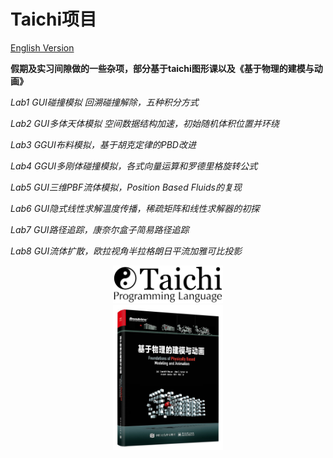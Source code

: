 # Taichi项目

[English Version](README.md)

**假期及实习间隙做的一些杂项，部分基于taichi图形课以及《基于物理的建模与动画》**

*Lab1 GUI碰撞模拟 回溯碰撞解除，五种积分方式*

*Lab2 GUI多体天体模拟  空间数据结构加速，初始随机体积位置并环绕*

*Lab3 GGUI布料模拟，基于胡克定律的PBD改进*

*Lab4 GGUI多刚体碰撞模拟，各式向量运算和罗德里格旋转公式*

*Lab5 GUI三维PBF流体模拟，Position Based Fluids的复现*

*Lab6 GUI隐式线性求解温度传播，稀疏矩阵和线性求解器的初探*

*Lab7 GUI路径追踪，康奈尔盒子简易路径追踪*

*Lab8 GUI流体扩散，欧拉视角半拉格朗日平流加雅可比投影*

<div align=center>
<img src="https://github.com/1242857339/Taichi-simulation/blob/main/taichi.png" width = "35%" height = "35%" />
</div>

<div align=center>
<img src="https://github.com/1242857339/Taichi-simulation/blob/main/book.jpg" width = "35%" height = "35%" />
</div>